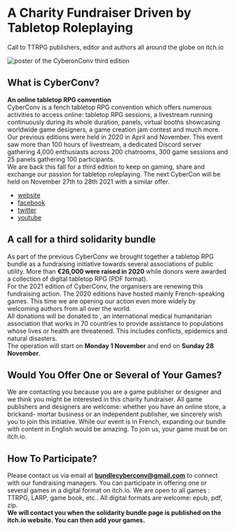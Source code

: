 # A Charity Fundraiser Driven by Tabletop Roleplaying
Call to TTRPG publishers, editor and authors all around the globe on itch.io

![poster of the CyberonConv third edition](https://i.imgur.com/Jm4BZnK.jpeg)

## What is CyberConv?
**An online tabletop RPG convention**  
CyberConv is a fench tabletop RPG convention which offers numerous activities to access online: tabletop RPG sessions, a livestream running continuously during its whole duration, panels, virtual booths showcasing worldwide game designers, a game creation jam contest and much more.
Our previous editions were held in 2020 in April and November. This event saw more than 100 hours of livestream, a dedicated Discord server gathering 4,000 enthusiasts across 200 chatrooms, 300 game sessions and 25 panels gathering 100 participants.  
We are back this fall for a third edition to keep on gaming, share and exchange our passion for tabletop roleplaying. The next CyberCon will be held on November 27th to 28th 2021 with a similar offer. 

- [website](https://cyberconv.com)
- [facebook](https://www.facebook.com/cyberconv)
- [twitter](https://twitter.com/cyber_conv)
- [youtube](https://www.facebook.com/cyberconv/)

## A call for a third solidarity bundle
As part of the previous CyberConv we brought together a tabletop RPG bundle as a fundraising initiative towards several associations of public utility. More than **€26,000 were raised in 2020** while donors were awarded a collection of digital tabletop RPG (PDF format).  
For the 2021 edition of CyberConv, the organisers are renewing this fundraising action. The 2020 editions have hosted mainly French-speaking games. This time we are opening our action even more widely by welcoming authors from all over the world.  
All donations will be donated to , an international medical humanitarian association that works in 70 countries to provide assistance to populations whose lives or health are threatened. This includes conflicts, epidemics and natural disasters.  
The operation will start on **Monday 1 November** and end on **Sunday 28 November**.


## Would You Offer One or Several of Your Games?
We are contacting you because you are a game publisher or designer and we think you might be interested in this charity fundraiser. All game publishers and designers are welcome: whether you have an online store, a brickand- mortar business or an independent publisher, we sincerely wish you to join this initiative. While our event is in French, expanding our bundle with content in English would be amazing.
To join us, your game must be on itch.io.

## How To Participate?
Please contact us via email at **[bundlecyberconv@gmail.com](mailto:bundlecyberconv@gmail.com)** to connect with our fundraising managers. You can participate in offering one or several games in a digital format on itch.io. We are open to all games : TTRPG, LARP, game book, etc.. All digital formats are welcome: epub, pdf, zip.  
**We will contact you when the solidarity bundle page is published on the itch.io website. You can then add your games.**
